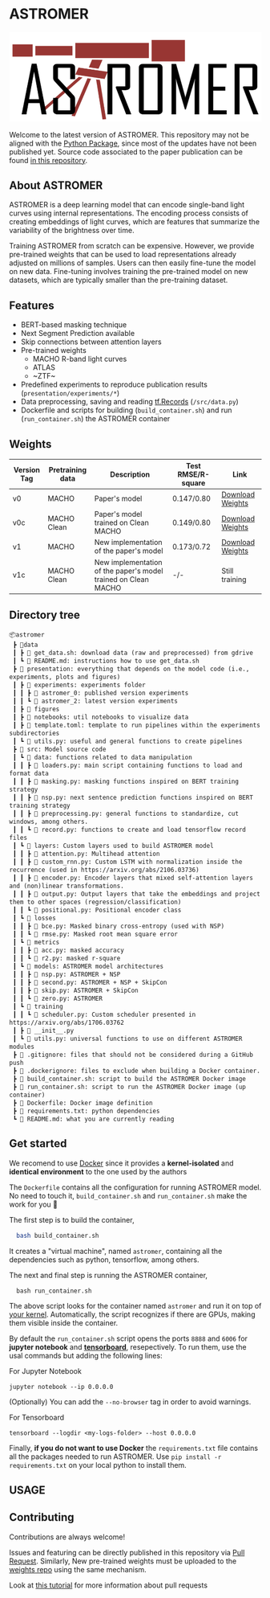 # ASTROMER

<p align="center">
  <img src="https://github.com/cridonoso/astromer/blob/astromer-ii/presentation/figures/logo.png?raw=true" width="600" title="hover text">
</p>

Welcome to the latest version of ASTROMER. This repository may not be aligned with the [Python Package](https://github.com/astromer-science/python-library), since most of the updates have not been published yet. Source code associated to the paper publication can be found [in this repository](https://github.com/astromer-science/main-code).

## About ASTROMER
ASTROMER is a deep learning model that can encode single-band light curves using internal representations. The encoding process consists of creating embeddings of light curves, which are features that summarize the variability of the brightness over time.   

Training ASTROMER from scratch can be expensive. However, we provide pre-trained weights that can be used to load representations already adjusted on millions of samples. Users can then easily fine-tune the model on new data. Fine-tuning involves training the pre-trained model on new datasets, which are typically smaller than the pre-training dataset.

## Features
- BERT-based masking technique
- Next Segment Prediction available
- Skip connections between attention layers
- Pre-trained weights
  - MACHO R-band light curves
  - ATLAS 
  - ~ZTF~
- Predefined experiments to reproduce publication results (`presentation/experiments/*`)
- Data preprocessing, saving and reading [tf.Records](https://www.tensorflow.org/tutorials/load_data/tfrecord) (`/src/data.py`)
- Dockerfile and scripts for building (`build_container.sh`) and run (`run_container.sh`) the ASTROMER container

## Weights

| Version Tag | Pretraining data | Description | Test RMSE/R-square | Link |
| --- | --- | --- | --- | --- |
| v0 | MACHO | Paper's model | 0.147/0.80 | [Download Weights](https://github.com/astromer-science/weights/raw/nightly/macho_0.zip)
| v0c | MACHO Clean | Paper's model trained on Clean MACHO | 0.149/0.80 | [Download Weights](https://github.com/astromer-science/weights/raw/nightly/macho_0c.zip)
| v1 | MACHO | New implementation of the paper's model | 0.173/0.72 | [Download Weights](https://github.com/astromer-science/weights/raw/nightly/macho_1.zip)
| v1c | MACHO Clean | New implementation of the paper's model trained on Clean MACHO | -/- | Still training

## Directory tree
```
📦astromer
 ┣ 📂data
 ┃ ┣ 📜 get_data.sh: download data (raw and preprocessed) from gdrive
 ┃ ┗ 📜 README.md: instructions how to use get_data.sh 
 ┣ 📂 presentation: everything that depends on the model code (i.e., experiments, plots and figures)
 ┃ ┣ 📂 experiments: experiments folder
 ┃ ┃ ┣ 📂 astromer_0: published version experiments
 ┃ ┃ ┗ 📂 astromer_2: latest version experiments
 ┃ ┣ 📂 figures
 ┃ ┣ 📂 notebooks: util notebooks to visualize data
 ┃ ┣ 📜 template.toml: template to run pipelines within the experiments subdirectories
 ┃ ┗ 📜 utils.py: useful and general functions to create pipelines
 ┣ 📂 src: Model source code
 ┃ ┗ 📂 data: functions related to data manipulation
 ┃ ┃ ┣ 📜 loaders.py: main script containing functions to load and format data
 ┃ ┃ ┣ 📜 masking.py: masking functions inspired on BERT training strategy
 ┃ ┃ ┣ 📜 nsp.py: next sentence prediction functions inspired on BERT training strategy
 ┃ ┃ ┣ 📜 preprocessing.py: general functions to standardize, cut windows, among others.
 ┃ ┃ ┗ 📜 record.py: functions to create and load tensorflow record files
 ┃ ┗ 📂 layers: Custom layers used to build ASTROMER model
 ┃ ┃ ┣ 📜 attention.py: Multihead attention
 ┃ ┃ ┣ 📜 custom_rnn.py: Custom LSTM with normalization inside the recurrence (used in https://arxiv.org/abs/2106.03736)
 ┃ ┃ ┣ 📜 encoder.py: Encoder layers that mixed self-attention layers and (non)linear transformations.
 ┃ ┃ ┣ 📜 output.py: Output layers that take the embeddings and project them to other spaces (regression/classification)
 ┃ ┃ ┗ 📜 positional.py: Positional encoder class
 ┃ ┗ 📂 losses
 ┃ ┃ ┣ 📜 bce.py: Masked binary cross-entropy (used with NSP)
 ┃ ┃ ┗ 📜 rmse.py: Masked root mean square error
 ┃ ┗ 📂 metrics
 ┃ ┃ ┣ 📜 acc.py: masked accuracy
 ┃ ┃ ┗ 📜 r2.py: masked r-square
 ┃ ┗ 📂 models: ASTROMER model architectures
 ┃ ┃ ┣ 📜 nsp.py: ASTROMER + NSP
 ┃ ┃ ┣ 📜 second.py: ASTROMER + NSP + SkipCon
 ┃ ┃ ┣ 📜 skip.py: ASTROMER + SkipCon
 ┃ ┃ ┗ 📜 zero.py: ASTROMER
 ┃ ┗ 📂 training
 ┃ ┃ ┗ 📜 scheduler.py: Custom scheduler presented in https://arxiv.org/abs/1706.03762
 ┃ ┣ 📜 __init__.py
 ┃ ┗ 📜 utils.py: universal functions to use on different ASTROMER modules
 ┣ 📜 .gitignore: files that should not be considered during a GitHub push
 ┣ 📜 .dockerignore: files to exclude when building a Docker container.
 ┣ 📜 build_container.sh: script to build the ASTROMER Docker image
 ┣ 📜 run_container.sh: script to run the ASTROMER Docker image (up container)
 ┣ 📜 Dockerfile: Docker image definition
 ┣ 📜 requirements.txt: python dependencies
 ┗ 📜 README.md: what you are currently reading
 ```
## Get started

We recomend to use [Docker](https://docs.docker.com/get-docker/) since it provides a **kernel-isolated** 
and **identical environment** to the one used by the authors

The `Dockerfile` contains all the configuration for running ASTROMER model. No need to touch it,
`build_container.sh` and `run_container.sh` make the work for you :slightly_smiling_face:	

The first step is to build the container,
```bash
  bash build_container.sh
```
It creates a "virtual machine", named `astromer`, containing all the dependencies such as python, tensorflow, among others. 

The next and final step is running the ASTROMER container,
```
  bash run_container.sh
```
The above script looks for the container named `astromer` and run it on top of [your kernel](https://www.techtarget.com/searchdatacenter/definition/kernel#:~:text=The%20kernel%20is%20the%20essential,systems%2C%20device%20control%20and%20networking.).
Automatically, the script recognizes if there are GPUs, making them visible inside the container.

By default the `run_container.sh` script opens the ports `8888` and `6006` 
for **jupyter notebook** and [**tensorboard**](https://github.com/cridonoso/tensorboard_tutorials), resepectively.
To run them, use the usal commands but adding the following lines:

For Jupyter Notebook 
```
jupyter notebook --ip 0.0.0.0
```
(Optionally) You can add the `--no-browser` tag in order to avoid warnings.

For Tensorboard
```
tensorboard --logdir <my-logs-folder> --host 0.0.0.0
```

Finally, **if you do not want to use Docker** the `requirements.txt` file contains 
all the packages needed to run ASTROMER.
Use `pip install -r requirements.txt` on your local python to install them.

## USAGE

## Contributing

Contributions are always welcome!

Issues and featuring can be directly published in this repository
via [Pull Request](https://docs.github.com/en/pull-requests/collaborating-with-pull-requests/proposing-changes-to-your-work-with-pull-requests/about-pull-requests). 
Similarly, New pre-trained weights must be uploaded to the [weights repo](https://github.com/astromer-science/weights) using the same mechanism.

Look at [this tutorial](https://cridonoso.github.io/articles/github.html) for more information about pull requests
